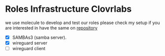# Roles Infrastructure Clovrlabs

we use molecule to develop and test our roles please check my setup if you are interested in have the same on [repository](https://github.com/Orpere/molecule-setup)

- [x] SAMBAs3 (samba server).
- [x] wireguard server
- [ ] wireguard client
